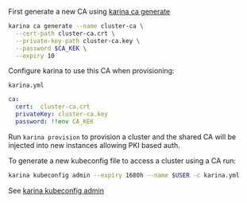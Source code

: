 First generate a new CA using [karina ca generate](/cli/karina_ca_generate.md)

```bash
karina ca generate --name cluster-ca \
  --cert-path cluster-ca.crt \
  --private-key-path cluster-ca.key \
  --password $CA_KEK \
  --expiry 10
```

Configure karina to use this CA when provisioning:

`karina.yml`
```yaml
ca:
  cert:  cluster-ca.crt
  privateKey: cluster-ca.key
  password: !!env CA_KEK
```

Run `karina provision` to provision a cluster and the shared CA will be injected into new instances allowing PKI based auth.



To generate a new kubeconfig file to access a cluster using a CA run:

```bash
karina kubeconfig admin --expiry 1680h --name $USER -c karina.yml
```



See [karina kubeconfig admin](/cli/karina_kubeconfig_admin.md)

